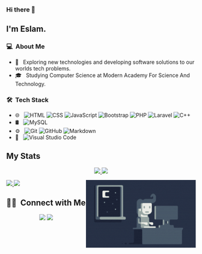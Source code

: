 ### Hi there 👋

## I'm Eslam.

### 💻 &nbsp;About Me 

- 🤔 &nbsp; Exploring new technologies and developing software solutions to our worlds tech problems.
- 🎓 &nbsp; Studying Computer Science at Modern Academy For Science And Technology.


### 🛠 &nbsp;Tech Stack

- 🌐 &nbsp;
  ![HTML](https://img.shields.io/badge/-HTML-333333?style=flat&logo=HTML5)
  ![CSS](https://img.shields.io/badge/-CSS-333333?style=flat&logo=CSS3&logoColor=1572B6)
  ![JavaScript](https://img.shields.io/badge/-JavaScript-333333?style=flat&logo=javascript)
  ![Bootstrap](https://img.shields.io/badge/-Bootstrap-333333?style=flat&logo=bootstrap&logoColor=563D7C)
  ![PHP](https://img.shields.io/badge/-PHP-777BB4?style=flat&logo=php&logoColor=white)
  ![Laravel](https://img.shields.io/badge/-Laravel-FF2D20?style=flat&logo=laravel&logoColor=white)
  ![C++](https://camo.githubusercontent.com/7d2d9f2c713c8bb81fb97575cb8fbaea86cca12f310356615f2f42c284256396/68747470733a2f2f696d672e736869656c64732e696f2f62616467652f2d432b2b2d3035313232413f7374796c653d666c6174266c6f676f3d43253242253242266c6f676f436f6c6f723d303035393943)
- 🛢 &nbsp;
  ![MySQL](https://img.shields.io/badge/-MySQL-333333?style=flat&logo=mysql)
- ⚙️ &nbsp;
  ![Git](https://img.shields.io/badge/-Git-333333?style=flat&logo=git)
  ![GitHub](https://img.shields.io/badge/-GitHub-333333?style=flat&logo=github)
  ![Markdown](https://img.shields.io/badge/-Markdown-333333?style=flat&logo=markdown)
- 🔧 &nbsp;
  ![Visual Studio Code](https://img.shields.io/badge/-Visual%20Studio%20Code-333333?style=flat&logo=visual-studio-code&logoColor=007ACC)
 

## My Stats
<p align="center">
<a href="https://github.com/OrchaniousS">
  <img height="180em" src="https://camo.githubusercontent.com/e5ad47df377a1def9dc384079e4b5c6da7bab3e2bb8604abea5456a6d5d5646c/68747470733a2f2f6769746875622d726561646d652d73746174732e76657263656c2e6170702f6170693f757365726e616d653d4f726368616e696f757353267468656d653d616c676f6c69612673686f775f69636f6e733d7472756526696e636c7564655f616c6c5f636f6d6d6974733d7472756526636f756e745f707269766174653d74727565" data-canonical-src="https://github-readme-stats.vercel.app/api?username=OrchaniousS&amp;theme=algolia&amp;show_icons=true&amp;include_all_commits=true&amp;count_private=true" style="max-width:100%;">
  <img height="180em" src="https://camo.githubusercontent.com/608c37aab7eeaa773a69275d62b8a49c7406b10094d904b1311bb37fd8d0798b/68747470733a2f2f6769746875622d726561646d652d73746174732e76657263656c2e6170702f6170692f746f702d6c616e67732f3f757365726e616d653d4f726368616e696f757353267468656d653d616c676f6c6961266c61796f75743d636f6d70616374266c616e67735f636f756e743d38" data-canonical-src="https://github-readme-stats.vercel.app/api/top-langs/?username=OrchaniousS&amp;theme=algolia&amp;layout=compact&amp;langs_count=8" style="max-width:100%;">
</a></p>
<p>
<a href="https://github.com/AVS1508">
 
  
  <img height="180em" src="https://github-readme-stats.vercel.app/api?username=eslamabdelbasset1&show_icons=true&theme=radical" />
   
  <img align="right" height="180em" src="https://raw.githubusercontent.com/AVS1508/AVS1508/master/assets/Night-Coding.gif" />
  <img height="180em" src="https://github-readme-stats-eight-theta.vercel.app/api/top-langs/?username=eslamabdelbasset1&theme=radical&layout=compact&exclude_lang=java+r" /> 
</a>
</p>


##  🤝🏻 &nbsp;Connect with Me

<p align="center">
<a href="https://www.linkedin.com/in/EslamAbdelbasset"><img src="https://img.shields.io/badge/-EslamAbdelbasset-0077B5?style=flat-square&logo=Linkedin&logoColor=white"/></a>
<a href="mailto:eslamelbazedy@gmail.com"><img src="https://img.shields.io/badge/-eslamelbazedy@gmail.com-D14836?style=flat-square&logo=Gmail&logoColor=white"/></a>
 

